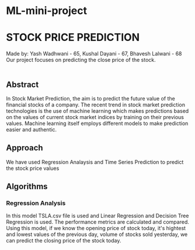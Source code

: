 # ML-mini-project

# STOCK PRICE PREDICTION
Made by: Yash Wadhwani - 65, Kushal Dayani - 67, Bhavesh Lalwani - 68
Our project focuses on predicting the close price of the stock. 
<br>
<br>
<h2> Abstract </h2>
In Stock Market Prediction, the aim is to predict the future value of the financial stocks of a company. The recent trend in stock market prediction technologies is the use of machine learning which makes predictions based on the values of current stock market indices by training on their previous values. Machine learning itself employs different models to make prediction easier and authentic.
<h2>Approach</h2>
We have used Regression Analaysis and Time Series Prediction to predict the stock price values

<h2> Algorithms </h2>
<h3> Regression Analysis </h3>
  In this model TSLA.csv file is used and Linear Regression and Decision Tree Regression is used. The performance metrics are calculated and compared.
  Using this model, if we know the opening price of stock today, it's hightest and lowest values of the previous day, volume of stocks sold yesterday, we can predict the closing price of the stock today.
